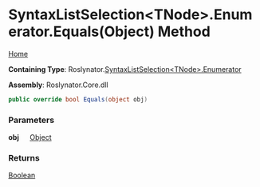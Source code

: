 # SyntaxListSelection\<TNode>\.Enumerator\.Equals\(Object\) Method

[Home](../../../../README.md)

**Containing Type**: Roslynator\.[SyntaxListSelection\<TNode>.Enumerator](../README.md)

**Assembly**: Roslynator\.Core\.dll

```csharp
public override bool Equals(object obj)
```

### Parameters

**obj** &emsp; [Object](https://docs.microsoft.com/en-us/dotnet/api/system.object)

### Returns

[Boolean](https://docs.microsoft.com/en-us/dotnet/api/system.boolean)

